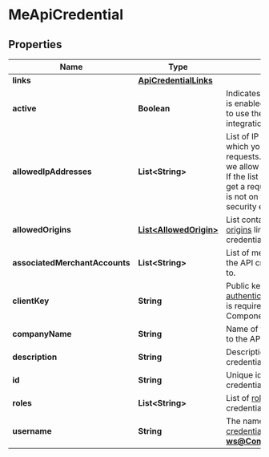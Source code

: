 

# MeApiCredential


## Properties

Name | Type | Description | Notes
------------ | ------------- | ------------- | -------------
**links** | [**ApiCredentialLinks**](ApiCredentialLinks.md) |  |  [optional]
**active** | **Boolean** | Indicates if the API credential is enabled. Must be set to **true** to use the credential in your integration. | 
**allowedIpAddresses** | **List&lt;String&gt;** | List of IP addresses from which your client can make requests.  If the list is empty, we allow requests from any IP. If the list is not empty and we get a request from an IP which is not on the list, you get a security error. | 
**allowedOrigins** | [**List&lt;AllowedOrigin&gt;**](AllowedOrigin.md) | List containing the [allowed origins](https://docs.adyen.com/development-resources/client-side-authentication#allowed-origins) linked to the API credential. |  [optional]
**associatedMerchantAccounts** | **List&lt;String&gt;** | List of merchant accounts that the API credential has access to. |  [optional]
**clientKey** | **String** | Public key used for [client-side authentication](https://docs.adyen.com/development-resources/client-side-authentication). The client key is required for Drop-in and Components integrations. | 
**companyName** | **String** | Name of the company linked to the API credential. |  [optional]
**description** | **String** | Description of the API credential. |  [optional]
**id** | **String** | Unique identifier of the API credential. | 
**roles** | **List&lt;String&gt;** | List of [roles](https://docs.adyen.com/development-resources/api-credentials#roles-1) for the API credential. | 
**username** | **String** | The name of the [API credential](https://docs.adyen.com/development-resources/api-credentials), for example **ws@Company.TestCompany**. | 



